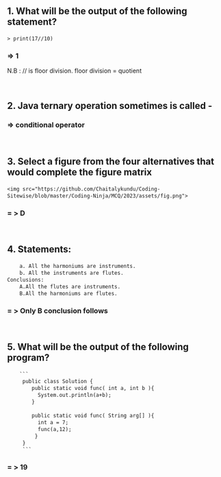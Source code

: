 ## 1.  What will be the output of the following statement?
    > print(17//10)

### => 1

N.B : // is floor division. floor division = quotient

&nbsp;

## 2.  Java ternary operation sometimes is called -
### => conditional operator

&nbsp;


## 3.  Select a figure from the four alternatives that would complete the figure matrix  

    <img src="https://github.com/Chaitalykundu/Coding-Sitewise/blob/master/Coding-Ninja/MCQ/2023/assets/fig.png">

### = > D

&nbsp;

## 4.  Statements: 
        a. All the harmoniums are instruments.
        b. All the instruments are flutes.
    Conclusions:
        A.All the flutes are instruments.
        B.All the harmoniums are flutes.
        
### = > Only B conclusion follows
 
 &nbsp;

 
## 5. What will be the output of the following program?
        ```
         public class Solution {
            public static void func( int a, int b ){
              System.out.println(a+b);
            }

            public static void func( String arg[] ){
              int a = 7;
              func(a,12);
             }
         }
         ```
         
 ###  = > 19
   
   
